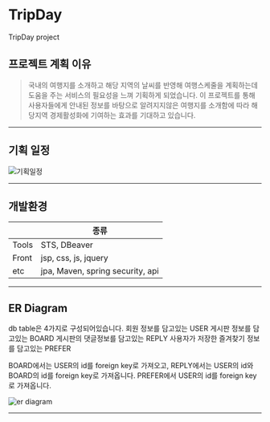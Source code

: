 # TripDay
TripDay project


## 프로젝트 계획 이유
> 국내의 여행지를 소개하고 해당 지역의 날씨를 반영해 여행스케줄을 계획하는데 도움을 주는 서비스의 필요성을 느껴 기획하게 되었습니다.
> 이 프로젝트를 통해 사용자들에게 안내된 정보를 바탕으로 알려지지않은 여행지를 소개함에 따라 해당지역 경제활성화에 기여하는 효과를 기대하고 있습니다.

----------------------------
## 기획 일정
![기획일정](https://user-images.githubusercontent.com/87305963/125576509-82f2f4ac-779a-4f82-9b06-a902710c7fe6.JPG)


--------------------------
## 개발환경
||종류|
|------|--------|
|Tools| STS, DBeaver|
|Front| jsp, css, js, jquery|
|etc| jpa, Maven, spring security, api|

---------------------------
## ER Diagram
db table은 4가지로 구성되어있습니다.
회원 정보를 담고있는 USER
게시판 정보를 담고있는 BOARD
게시판의 댓글정보를 담고있는 REPLY
사용자가 저장한 즐겨찾기 정보를 담고있는 PREFER

BOARD에서는 USER의 id를 foreign key로 가져오고,
REPLY에서는 USER의 id와 BOARD의 id를 foreign key로 가져옵니다.
PREFER에서 USER의 id를 foreign key로 가져옵니다.

![er diagram](https://user-images.githubusercontent.com/87305963/125576492-6fa13206-aa5e-4172-a41e-f7a64d2c47bd.JPG)


------------------------
##
